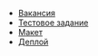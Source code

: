 * [Вакансия](https://spb.hh.ru/vacancy/101650724?hhtmFrom=vacancy_response)
* [Тестовое задание](https://docs.google.com/document/d/1w0j6Devb16fSJeukf1uMV6t3O1-kUnSfJSLBZW-dWww)
* [Макет](https://www.figma.com/design/a7wl3osNmjVL7VW7pql0pJ)
* [Деплой](https://ellis-ttt.github.io/pf-webernetic/)
